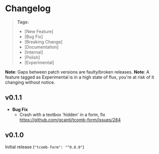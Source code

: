 # Changelog

> **Tags:**
> - [New Feature]
> - [Bug Fix]
> - [Breaking Change]
> - [Documentation]
> - [Internal]
> - [Polish]
> - [Experimental]

**Note**: Gaps between patch versions are faulty/broken releases.
**Note**: A feature tagged as Experimental is in a high state of flux, you're at risk of it changing without notice.

## v0.1.1

- **Bug Fix**
  - Crash with a textbox 'hidden' in a form, fix https://github.com/gcanti/tcomb-form/issues/284

## v0.1.0

Initial release (`"tcomb-form": "^0.8.0"`)